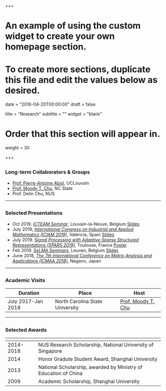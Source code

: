+++
# An example of using the custom widget to create your own homepage section.
# To create more sections, duplicate this file and edit the values below as desired.

date = "2016-04-20T00:00:00"
draft = false

title = "Research"
subtitle = ""
widget = "blank"

# Order that this section will appear in.
weight = 30

+++

## <h3 id="i-class-fas-fa-users-i-long-term-collaborators-groups"><i class="fas fa-users"></i> Long-term Collaborators &amp; Groups</h3>

- <a href="https://sites.uclouvain.be/absil/" target="_blank">Prof. Pierre-Antoine Absil</a>, UCLouvain
- <a href="https://mtchu.math.ncsu.edu/" target="_blank">Prof. Moody T. Chu</a>, NC State
- Prof. Delin Chu, NUS
<hr />

## <h3 id="i-class-fas-fa-chalkboard-teacher-i-selected-presentations"><i class="fas fa-chalkboard-teacher"></i> Selected Presentations</h3>

- Oct 2019. <a href="https://uclouvain.be/fr/agenda/sst" target="_blank"><em>ICTEAM Seminar</em></a>, Louvain-la-Neuve, Belgium <a class="btn btn-outline-primary my-1 mr-1 btn-sm" href="/files/Guan_1001.pdf" target="_blank" rel="noopener"> Slides</a>
- July 2019, <a href="https://iciam2019.org/" target="_blank"><em>International Congress on Industrial and Applied Mathematics (ICIAM 2019)</em></a>, Valencia, Spain <a class="btn btn-outline-primary my-1 mr-1 btn-sm" href="/files/TALK.pdf" target="_blank" rel="noopener"> Slides</a>
- July 2019. <a href="http://www.spars-workshop.org/en/index.html" target="_blank"><em>Signal Processing with Adaptive Sparse Structured Representations (SPARS 2019)</em></a>, Toulouse, France <a class="btn btn-outline-primary my-1 mr-1 btn-sm" href="/files/190357_GUAN_poster.pdf" target="_blank" rel="noopener"> Poster</a>
- Feb 2019. <a href="https://homes.esat.kuleuven.be/~sistawww/biomed/selma/index.php/presentations/seminars/" target="_blank"><em>SeLMA Seminars</em></a>, Leuven, Belgium <a class="btn btn-outline-primary my-1 mr-1 btn-sm" href="/files/TALK_SeLMA.pdf" target="_blank" rel="noopener"> Slides</a>
- June 2018, <a href="http://www.shinshu-u.ac.jp/faculty/engineering/appl/2017/math/ohno/icmaa.htm" target="_blank"><em>The 7th International Conference on Matrix Analysis and Applications (ICMAA 2018)</em></a>, Nagano, Japan
<hr />

## <h3 id="i-class-fas-fa-hands-helping-i-academic-visits"><i class="fas fa-hands-helping"></i> Academic Visits</h3>

<table>
<thead>
<tr>
<th>Duration</th>
<th>Place</th>
<th>Host</th>
</tr>
</thead>

<tbody>
<tr>
<td>July 2017-Jan 2018</td>
<td>North Carolina State University</td>
<td><a href="https://mtchu.math.ncsu.edu/" target="_blank">Prof. Moody T. Chu</a></td>
</tr>
</tbody>
</table>

<hr />

## <h3 id="i-class-fas-fa-medal-i-selected-awards"><i class="fas fa-medal"></i> Selected Awards</h3>
<table>
<thead>
<tr>
<th></th>
<th></th>
</tr>
</thead>

<tbody>
<tr>
<td>2014-2018</td>
<td>NUS Research Scholarship, National University of Singapore</td>
</tr>

<tr>
<td>2014</td>
<td>Honor Gradute Student Award, Shanghai University</td>
</tr>

<tr>
<td>2013</td>
<td>National Scholarship, awarded by Ministry of Education of China</td>
</tr>

<tr>
<td>2009</td>
<td>Academic Scholarship, Shanghai University</td>
</tr>

</tbody>
</table>
